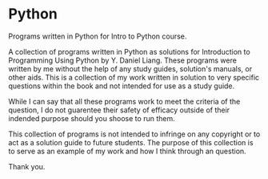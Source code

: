 # Python
Programs written in Python for Intro to Python course.

A collection of programs written in Python as solutions for Introduction to Programming Using Python by Y. Daniel Liang. These programs were written by me without the help of any study guides, solution's manuals, or other aids.
This is a collection of my work written in solution to very specific questions within the book and not
intended for use as a study guide.

While I can say that all these programs work to meet the criteria of the question, I do not guarentee their safety of efficacy outside of their indended purpose should you shoose to run them.

This collection of programs is not intended to infringe on any copyright or to act as a solution guide to future students. The purpose of this collection is to serve as an example of my work and how I think through an question.

Thank you.
